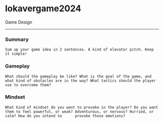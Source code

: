 # lokavergame2024

Game Design
________________________________________
<h3>Summary</h3>

	Sum up your game idea in 2 sentences. A kind of elevator pitch. Keep it simple!
 
<h3>Gameplay</h3>

	What should the gameplay be like? What is the goal of the game, and what kind of obstacles are in the way? What tactics should the player use to overcome them?
 
<h3>Mindset</h3>

	What kind of mindset do you want to provoke in the player? Do you want them to feel powerful, or weak? Adventurous, or nervous? Hurried, or calm? How do you intend to 		provoke those emotions?
